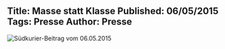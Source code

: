 Title: Masse statt Klasse
Published: 06/05/2015
Tags: Presse
Author: Presse
---

![Südkurier-Beitrag vom 06.05.2015](/blog/assets/2015/2015-05-06-suedkurier.jpg)